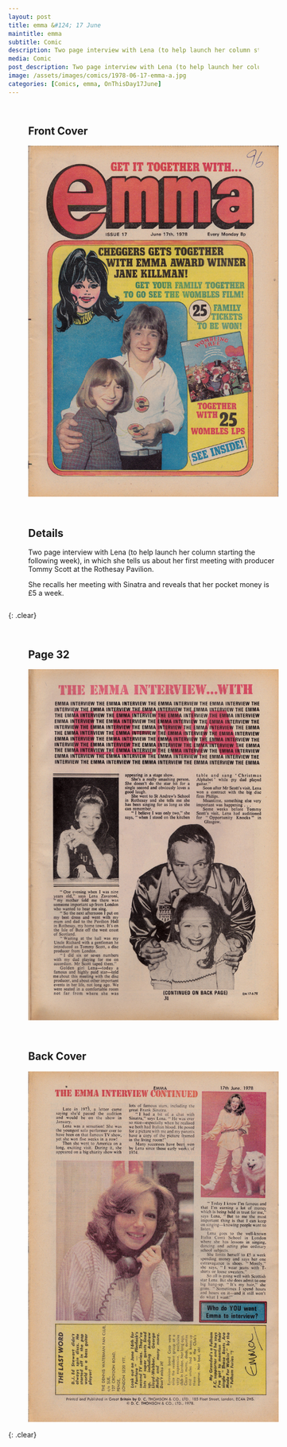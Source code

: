 ```yaml
---
layout: post
title: emma &#124; 17 June
maintitle: emma
subtitle: Comic
description: Two page interview with Lena (to help launch her column starting the following week), in which she tells us about her first meeting with producer Tommy Scott at the Rothesay Pavilion.
media: Comic
post_description: Two page interview with Lena (to help launch her column starting the following week), in which she tells us about her first meeting with producer Tommy Scott at the Rothesay Pavilion.
image: /assets/images/comics/1978-06-17-emma-a.jpg
categories: [Comics, emma, OnThisDay17June]
---
```


<figure class="fig1">
<h2>Front Cover</h2>
<a href="/assets/images/comics/1978-06-17-emma-a.jpg"><img src="/assets/images/comics/1978-06-17-emma-a.jpg" class="full-width zoom-in" /></a>
</figure>

<figure class="fig2">
<h2>Details</h2>
<p>Two page interview with Lena (to help launch her column starting the following week), in which she tells us about her first meeting with producer Tommy Scott at the Rothesay Pavilion.</p>
<p>She recalls her meeting with Sinatra and reveals that her pocket money is £5 a week.</p>
</figure>

{: .clear}

<figure class="fig1">
<h2>Page 32</h2>
<a href="/assets/images/comics/1978-06-17-emma-b.jpg"><img src="/assets/images/comics/1978-06-17-emma-b.jpg" class="full-width zoom-in" /></a>
</figure>

<figure class="fig2">
<h2>Back Cover</h2>
<a href="/assets/images/comics/1978-06-17-emma-c.jpg"><img src="/assets/images/comics/1978-06-17-emma-c.jpg" class="full-width zoom-in" /></a>
</figure>

<br />{: .clear}

<style>
.fig1 {float:left; width:48%;}

.fig2 {float:right; width:48%;}

.fig3 {float:right; width:100%;}

figcaption {float:left; width:100%;}

@media screen and (orientation:portrait) {
.fig1, .fig2 {float:left; width:100%;}
figcaption {float:left; width:90%; margin-bottom: 10px;}
}
</style>
